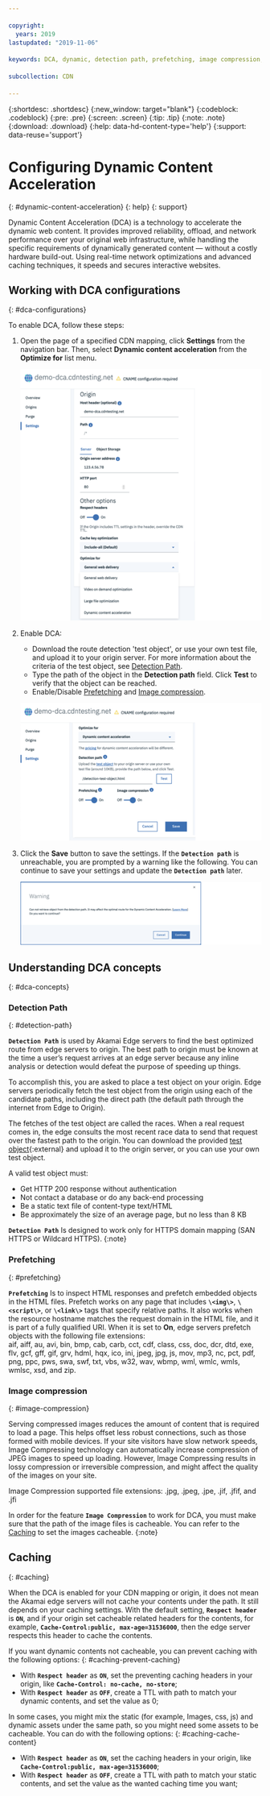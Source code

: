 ```yaml
---

copyright:
  years: 2019
lastupdated: "2019-11-06"

keywords: DCA, dynamic, detection path, prefetching, image compression, ttl, cache

subcollection: CDN

---
```


{:shortdesc: .shortdesc}
{:new_window: target="blank"}
{:codeblock: .codeblock}
{:pre: .pre}
{:screen: .screen}
{:tip: .tip}
{:note: .note}
{:download: .download}
{:help: data-hd-content-type='help'}
{:support: data-reuse='support'}

# Configuring Dynamic Content Acceleration
{: #dynamic-content-acceleration}
{: help}
{: support}

Dynamic Content Acceleration (DCA) is a technology to accelerate the dynamic web content.
It provides improved reliability, offload, and network performance over your original web infrastructure, while handling the specific requirements of dynamically generated content — without a costly hardware build-out.
Using real-time network optimizations and advanced caching techniques, it speeds and secures interactive websites.

## Working with DCA configurations
{: #dca-configurations}

To enable DCA, follow these steps:

1. Open the page of a specified CDN mapping, click **Settings** from the navigation bar. Then, select **Dynamic content acceleration** from the **Optimize for** list menu.

   ![Configure Origin](images/settings-dca-switch.png)

2. Enable DCA:

   - Download the route detection 'test object', or use your own test file, and upload it to your origin server. For more information about the criteria of the test object, see [Detection Path](#detection-path).
   - Type the path of the object in the **Detection path** field. Click **Test** to verify that the object can be reached.
   - Enable/Disable [Prefetching](#prefetching) and [Image compression](#image-compression).

   ![Configure Origin](images/settings-dca-input.png)

3. Click the **Save** button to save the settings. If the **`Detection path`** is unreachable, you are prompted by a warning like the following. You can continue to save your settings and update the **`Detection path`** later.

   ![Configure Origin](images/settings-dca-save.png)

## Understanding DCA concepts
{: #dca-concepts}

### Detection Path
{: #detection-path}

**`Detection Path`** is used by Akamai Edge servers to find the best optimized route from edge servers to origin.
The best path to origin must be known at the time a user’s request arrives at an edge server because any inline analysis or detection would defeat the purpose of speeding up things.

To accomplish this, you are asked to place a test object on your origin. Edge servers periodically fetch the test object from the origin using each of the candidate paths, including the direct path (the default path through the internet from Edge to Origin).

The fetches of the test object are called the races. When a real request comes in, the edge consults the most recent race data to send that request over the fastest path to the origin.
You can download the provided [test object](https://public.dhe.ibm.com/cloud/bluemix/network/cdn/route-detection-test-object.html){:external} and upload it to the origin server, or you can use your own test object.

A valid test object must:
* Get HTTP 200 response without authentication
* Not contact a database or do any back-end processing
* Be a static text file of content-type text/HTML
* Be approximately the size of an average page, but no less than 8 KB


**`Detection Path`** Is designed to work only for HTTPS domain mapping (SAN HTTPS or Wildcard HTTPS).
{:note}

### Prefetching
{: #prefetching}

**`Prefetching`** Is to inspect HTML responses and prefetch embedded objects in the HTML files. Prefetch works on any page that includes **`\<img\>`**, **`\<script\>`**, or **`\<link\>`** tags that specify relative paths. It also works when the resource hostname matches the request domain in the HTML file, and it is part of a fully qualified URI. When it is set to **On**, edge servers prefetch objects with the following file extensions:  
aif, aiff, au, avi, bin, bmp, cab, carb, cct, cdf, class, css, doc, dcr, dtd, exe, flv, gcf, gff, gif, grv, hdml, hqx, ico, ini, jpeg, jpg, js, mov, mp3, nc, pct, pdf, png, ppc, pws, swa, swf, txt, vbs, w32, wav, wbmp, wml, wmlc, wmls, wmlsc, xsd, and zip.

### Image compression
{: #image-compression}

Serving compressed images reduces the amount of content that is required to load a page. This helps offset less robust connections, such as those formed with mobile devices. If your site visitors have slow network speeds, Image Compressing technology can automatically increase compression of JPEG images to speed up loading. However, Image Compressing results in lossy compression or irreversible compression, and might affect the quality of the images on your site.  

Image Compression supported file extensions: .jpg, .jpeg, .jpe, .jif, .jfif, and .jfi

In order for the feature **`Image Compression`** to work for DCA, you must make sure that the path of the image files is cacheable. You can refer to the [Caching](#caching-cache-content) to set the images cacheable.
{:note}

## Caching
{: #caching}

When the DCA is enabled for your CDN mapping or origin, it does not mean the Akamai edge servers will not cache your contents under the path. It still depends on your caching settings. With the default setting, **`Respect header`** is **`ON`**, and if your origin set cacheable related headers for the contents, for example, **`Cache-Control:public, max-age=31536000`**, then the edge server respects this header to cache the contents.

If you want dynamic contents not cacheable, you can prevent caching with the following options:
{: #caching-prevent-caching}

- With **`Respect header`** as **`ON`**, set the preventing caching headers in your origin, like **`Cache-Control: no-cache, no-store`**;
- With **`Respect header`** as **`OFF`**, create a TTL with path to match your dynamic contents, and set the value as 0;

In some cases, you might mix the static (for example, Images, css, js) and dynamic assets under the same path, so you might need some assets to be cacheable. You can do with the following options:
{: #caching-cache-content}

- With **`Respect header`** as **`ON`**, set the caching headers in your origin, like **`Cache-Control:public, max-age=31536000`**;
- With **`Respect header`** as **`OFF`**, create a TTL with path to match your static contents, and set the value as the wanted caching time you want;
